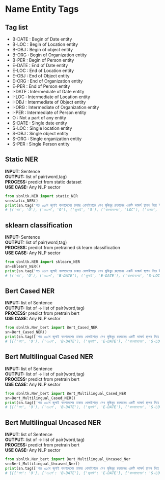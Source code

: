 # Name Entity Tags

## Tag list
 * B-DATE : Begin of Date entity
 * B-LOC  : Begin of Location entity
 * B-OBJ  : Begin of object entity
 * B-ORG  : Begin of Organization entity
 * B-PER  : Begin of Person entity
 * E-DATE : End of Date entity
 * E-LOC  : End of Location entity
 * E-OBJ  : End of Object entity 
 * E-ORG  : End of Organization entity
 * E-PER  : End of Person entity
 * I-DATE : Intermediate of Date entity
 * I-LOC  : Intermediate of Location entity
 * I-OBJ  : Intermediate of Object entity 
 * I-ORG  : Intermediate of Organization entity
 * I-PER  : Intermediate of Person entity
 *   O    : Not a part of any entity
 * S-DATE : Single date entity
 * S-LOC  : Single location entity
 * S-OBJ  : Single object entity
 * S-ORG  : Single organization entity 
 * S-PER  : Single Person entity

## Static NER

**INPUT:** Sentence \
**OUTPUT:**  list of pair(word,tag)  \
**PROCESS:** predict from static dataset \
**USE CASE:** Any NLP sector
```python
from sbnltk.NER import static_NER
sn=static_NER()
print(sn.tag('গত ৩১শে জুলাই বাংলাদেশের ঢাকার ধোলাইপাড়ে শেখ মুজিবুর রহমানের একটি ভাস্কর্য স্থাপন নিয়ে ইসলামপন্থী দলগুলোর কট্টর অবস্থানের কারণে ক্ষমতাসীন আওয়ামী লীগের সাথে ধর্মভিত্তিক দলগুলোর টানাপোড়েন শুরু হয় '))
# [('গত', 'O'), ('৩১শে', 'O'), ('জুলাই', 'O'), ('বাংলাদেশের', 'LOC'), ('ঢাকার', 'LOC'), ('ধোলাইপাড়ে', 'O'), ('শেখ মুজিবুর রহমানের', 'PER'), ('একটি', 'O'), ('ভাস্কর্য', 'OBJ'), ('স্থাপন', 'O'), ('নিয়ে', 'O'), ('ইসলামপন্থী', 'O'), ('দলগুলোর', 'ORG'), ('কট্টর', 'O'), ('অবস্থানের', 'O'), ('কারণে', 'O'), ('ক্ষমতাসীন', 'O'), ('আওয়ামী লীগের', 'ORG'), ('সাথে', 'O'), ('ধর্মভিত্তিক', 'O'), ('দলগুলোর', 'ORG'), ('টানাপোড়েন', 'O'), ('শুরু', 'O'), ('হয়', 'O')]
```

## sklearn classification
**INPUT:** Sentence \
**OUTPUT:**  list of pair(word,tag)  \
**PROCESS:** predict from pretrained sk learn classification \
**USE CASE:** Any NLP sector
```python
from sbnltk.NER import sklearn_NER
sn=sklearn_NER()
print(sn.tag('গত ৩১শে জুলাই বাংলাদেশের ঢাকার ধোলাইপাড়ে শেখ মুজিবুর রহমানের একটি ভাস্কর্য স্থাপন নিয়ে ইসলামপন্থী দলগুলোর কট্টর অবস্থানের কারণে ক্ষমতাসীন আওয়ামী লীগের সাথে ধর্মভিত্তিক দলগুলোর টানাপোড়েন শুরু হয় '))
# [('গত', 'O'), ('৩১শে', 'B-DATE'), ('জুলাই', 'E-DATE'), ('বাংলাদেশের', 'S-LOC'), ('ঢাকার', 'S-LOC'), ('ধোলাইপাড়ে', 'O'), ('শেখ', 'B-PER'), ('মুজিবুর', 'I-PER'), ('রহমানের', 'E-PER'), ('একটি', 'O'), ('ভাস্কর্য', 'O'), ('স্থাপন', 'O'), ('নিয়ে', 'O'), ('ইসলামপন্থী', 'O'), ('দলগুলোর', 'O'), ('কট্টর', 'O'), ('অবস্থানের', 'O'), ('কারণে', 'O'), ('ক্ষমতাসীন', 'O'), ('আওয়ামী', 'B-ORG'), ('লীগের', 'E-ORG'), ('সাথে', 'O'), ('ধর্মভিত্তিক', 'O'), ('দলগুলোর', 'O'), ('টানাপোড়েন', 'O'), ('শুরু', 'O'), ('হয়', 'O')]
```

## Bert Cased NER
**INPUT:** list of Sentence \
**OUTPUT:**  list of -> list of pair(word,tag)  \
**PROCESS:** predict from pretrain bert \
**USE CASE:** Any NLP sector
```python
from sbnltk.Ner_bert import Bert_Cased_NER
sn=Bert_Cased_NER()
print(sn.tag(['গত ৩১শে জুলাই বাংলাদেশের ঢাকার ধোলাইপাড়ে শেখ মুজিবুর রহমানের একটি ভাস্কর্য স্থাপন নিয়ে ইসলামপন্থী দলগুলোর কট্টর অবস্থানের কারণে ক্ষমতাসীন আওয়ামী লীগের সাথে ধর্মভিত্তিক দলগুলোর টানাপোড়েন শুরু হয় ']))
# [[('গত', 'O'), ('৩১শে', 'B-DATE'), ('জুলাই', 'E-DATE'), ('বাংলাদেশের', 'S-LOC'), ('ঢাকার', 'S-LOC'), ('ধোলাইপাড়ে', 'O'), ('শেখ', 'B-PER'), ('মুজিবুর', 'B-PER'), ('রহমানের', 'E-PER'), ('একটি', 'O'), ('ভাস্কর্য', 'O'), ('স্থাপন', 'O'), ('নিয়ে', 'O'), ('ইসলামপন্থী', 'O'), ('দলগুলোর', 'O'), ('কট্টর', 'O'), ('অবস্থানের', 'O'), ('কারণে', 'O'), ('ক্ষমতাসীন', 'B-ORG'), ('আওয়ামী', 'E-ORG'), ('লীগের', 'E-ORG'), ('সাথে', 'O'), ('ধর্মভিত্তিক', 'O'), ('দলগুলোর', 'O'), ('টানাপোড়েন', 'O'), ('শুরু', 'O'), ('হয়', 'O')]]
```

## Bert Multilingual Cased NER

**INPUT:** list of Sentence \
**OUTPUT:**  list of -> list of pair(word,tag)  \
**PROCESS:** predict from pretrain bert \
**USE CASE:** Any NLP sector
```python
from sbnltk.Ner_bert import Bert_Multilingual_Cased_NER
sn=Bert_Multilingual_Cased_NER()
print(sn.tag(['গত ৩১শে জুলাই বাংলাদেশের ঢাকার ধোলাইপাড়ে শেখ মুজিবুর রহমানের একটি ভাস্কর্য স্থাপন নিয়ে ইসলামপন্থী দলগুলোর কট্টর অবস্থানের কারণে ক্ষমতাসীন আওয়ামী লীগের সাথে ধর্মভিত্তিক দলগুলোর টানাপোড়েন শুরু হয় ']))
# [[('গত', 'O'), ('৩১শে', 'B-DATE'), ('জুলাই', 'E-DATE'), ('বাংলাদেশের', 'S-LOC'), ('ঢাকার', 'S-LOC'), ('ধোলাইপাড়ে', 'O'), ('শেখ', 'B-PER'), ('মুজিবুর', 'E-PER'), ('রহমানের', 'O'), ('একটি', 'O'), ('ভাস্কর্য', 'O'), ('স্থাপন', 'O'), ('নিয়ে', 'O'), ('ইসলামপন্থী', 'O'), ('দলগুলোর', 'O'), ('কট্টর', 'O'), ('অবস্থানের', 'O'), ('কারণে', 'B-ORG'), ('ক্ষমতাসীন', 'E-ORG'), ('আওয়ামী', 'O'), ('লীগের', 'O'), ('সাথে', 'O'), ('ধর্মভিত্তিক', 'O'), ('দলগুলোর', 'O'), ('টানাপোড়েন', 'O'), ('শুরু', 'O'), ('হয়', 'O')]]
```

## Bert Multilingual Uncased NER
**INPUT:** list of Sentence \
**OUTPUT:**  list of -> list of pair(word,tag)  \
**PROCESS:** predict from pretrain bert \
**USE CASE:** Any NLP sector
```python
from sbnltk.Ner_bert import Bert_Multilingual_Uncased_Ner
sn=Bert_Multilingual_Uncased_Ner()
print(sn.tag(['গত ৩১শে জুলাই বাংলাদেশের ঢাকার ধোলাইপাড়ে শেখ মুজিবুর রহমানের একটি ভাস্কর্য স্থাপন নিয়ে ইসলামপন্থী দলগুলোর কট্টর অবস্থানের কারণে ক্ষমতাসীন আওয়ামী লীগের সাথে ধর্মভিত্তিক দলগুলোর টানাপোড়েন শুরু হয় ']))
# [[{'গত': 'O'}, {'৩১শে': 'B-DATE'}, {'জুলাই': 'E-DATE'}, {'বাংলাদেশের': 'S-LOC'}, {'ঢাকার': 'S-LOC'}, {'ধোলাইপাড়ে': 'S-LOC'}, {'শেখ': 'B-PER'}, {'মুজিবুর': 'I-PER'}, {'রহমানের': 'E-PER'}, {'একটি': 'O'}, {'ভাস্কর্য': 'S-OBJ'}, {'স্থাপন': 'O'}, {'নিয়ে': 'O'}, {'ইসলামপন্থী': 'O'}, {'দলগুলোর': 'O'}, {'কট্টর': 'O'}, {'অবস্থানের': 'O'}, {'কারণে': 'O'}, {'ক্ষমতাসীন': 'O'}, {'আওয়ামী': 'B-ORG'}, {'লীগের': 'E-ORG'}, {'সাথে': 'O'}, {'ধর্মভিত্তিক': 'O'}, {'দলগুলোর': 'O'}, {'টানাপোড়েন': 'O'}, {'শুরু': 'O'}, {'হয়': 'O'}]]
```